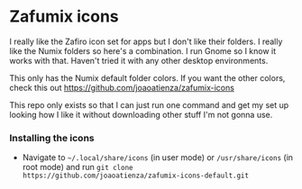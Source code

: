 
# Zafumix icons 
I really like the Zafiro icon set for apps but I don't like their folders. I really like the Numix folders so here's a combination. I run Gnome so I know it works with that. Haven't tried it with any other desktop environments. 

This only has the Numix default folder colors. If you want the other colors, check this out https://github.com/joaoatienza/zafumix-icons

This repo only exists so that I can just run one command and get my set up looking how I like it without downloading other stuff I'm not gonna use.

### Installing the icons

   - Navigate to `~/.local/share/icons` (in user mode) or `/usr/share/icons` (in root mode) and run `git clone https://github.com/joaoatienza/zafumix-icons-default.git`


